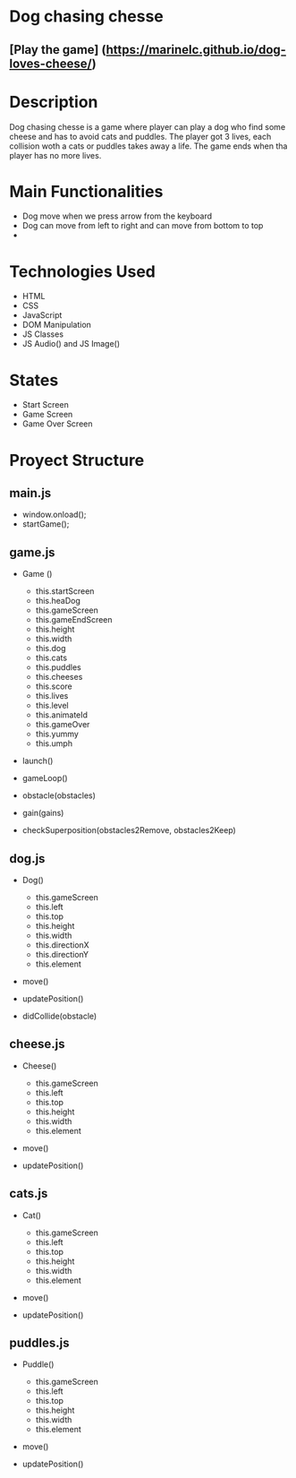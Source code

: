 # Dog chasing chesse

## [Play the game] (https://marinelc.github.io/dog-loves-cheese/)

# Description

Dog chasing chesse is a game where player can play a dog who find some cheese and has to avoid cats and puddles. The player got 3 lives, each collision woth a cats or puddles takes away a life. The game ends when tha player has no more lives.

# Main Functionalities

- Dog move when we press arrow from the keyboard
- Dog can move from left to right and can move from bottom to top
-

# Technologies Used

- HTML
- CSS
- JavaScript
- DOM Manipulation
- JS Classes
- JS Audio() and JS Image()

# States

- Start Screen
- Game Screen
- Game Over Screen

# Proyect Structure

## main.js

- window.onload();
- startGame();


## game.js

- Game ()
    - this.startScreen
    - this.heaDog
    -   this.gameScreen
    -   this.gameEndScreen
    -   this.height
    -   this.width
    -   this.dog
    -   this.cats
    -   this.puddles
    -   this.cheeses
    -   this.score 
    -   this.lives
    -   this.level
    -   this.animateId
    -   this.gameOver
    -   this.yummy
    -   this.umph

- launch()    
- gameLoop()
- obstacle(obstacles)
- gain(gains)
- checkSuperposition(obstacles2Remove, obstacles2Keep)


## dog.js

- Dog()
    - this.gameScreen
    - this.left
    - this.top
    - this.height
    - this.width
    - this.directionX
    - this.directionY
    - this.element

- move()  
- updatePosition()
- didCollide(obstacle)

## cheese.js

- Cheese()
    - this.gameScreen
    - this.left
    - this.top
    - this.height
    - this.width
    - this.element

- move()
- updatePosition() 

## cats.js

- Cat()
    - this.gameScreen
    - this.left
    - this.top
    - this.height
    - this.width
    - this.element

- move()
- updatePosition() 

## puddles.js

- Puddle()
    - this.gameScreen
    - this.left
    - this.top
    - this.height
    - this.width
    - this.element

- move()
- updatePosition() 

      
